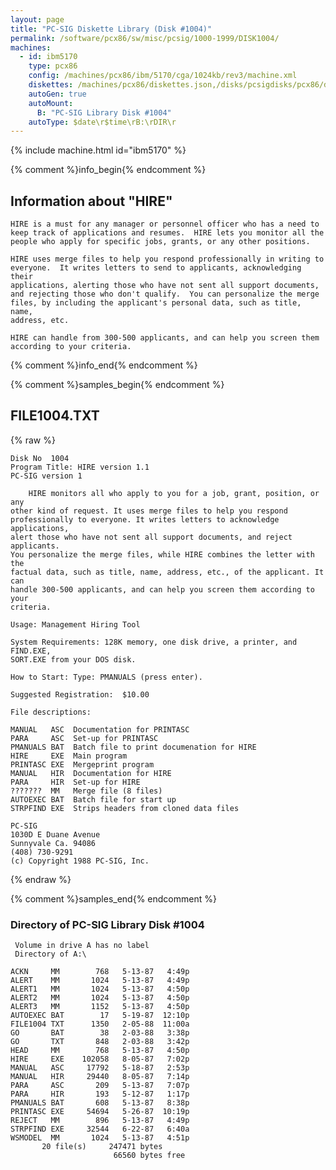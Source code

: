 ```yaml
---
layout: page
title: "PC-SIG Diskette Library (Disk #1004)"
permalink: /software/pcx86/sw/misc/pcsig/1000-1999/DISK1004/
machines:
  - id: ibm5170
    type: pcx86
    config: /machines/pcx86/ibm/5170/cga/1024kb/rev3/machine.xml
    diskettes: /machines/pcx86/diskettes.json,/disks/pcsigdisks/pcx86/diskettes.json
    autoGen: true
    autoMount:
      B: "PC-SIG Library Disk #1004"
    autoType: $date\r$time\rB:\rDIR\r
---
```


{% include machine.html id="ibm5170" %}

{% comment %}info_begin{% endcomment %}

## Information about "HIRE"

    HIRE is a must for any manager or personnel officer who has a need to
    keep track of applications and resumes.  HIRE lets you monitor all the
    people who apply for specific jobs, grants, or any other positions.
    
    HIRE uses merge files to help you respond professionally in writing to
    everyone.  It writes letters to send to applicants, acknowledging their
    applications, alerting those who have not sent all support documents,
    and rejecting those who don't qualify.  You can personalize the merge
    files, by including the applicant's personal data, such as title, name,
    address, etc.
    
    HIRE can handle from 300-500 applicants, and can help you screen them
    according to your criteria.
{% comment %}info_end{% endcomment %}

{% comment %}samples_begin{% endcomment %}

## FILE1004.TXT

{% raw %}
```
Disk No  1004
Program Title: HIRE version 1.1
PC-SIG version 1
 
    HIRE monitors all who apply to you for a job, grant, position, or any
other kind of request. It uses merge files to help you respond
professionally to everyone. It writes letters to acknowledge applications,
alert those who have not sent all support documents, and reject applicants.
You personalize the merge files, while HIRE combines the letter with the
factual data, such as title, name, address, etc., of the applicant. It can
handle 300-500 applicants, and can help you screen them according to your
criteria.
 
Usage: Management Hiring Tool
 
System Requirements: 128K memory, one disk drive, a printer, and FIND.EXE,
SORT.EXE from your DOS disk.
 
How to Start: Type: PMANUALS (press enter).
 
Suggested Registration:  $10.00
 
File descriptions:
 
MANUAL   ASC  Documentation for PRINTASC
PARA     ASC  Set-up for PRINTASC
PMANUALS BAT  Batch file to print documenation for HIRE
HIRE     EXE  Main program
PRINTASC EXE  Mergeprint program
MANUAL   HIR  Documentation for HIRE
PARA     HIR  Set-up for HIRE
???????  MM   Merge file (8 files)
AUTOEXEC BAT  Batch file for start up
STRPFIND EXE  Strips headers from cloned data files
 
PC-SIG
1030D E Duane Avenue
Sunnyvale Ca. 94086
(408) 730-9291
(c) Copyright 1988 PC-SIG, Inc.

```
{% endraw %}

{% comment %}samples_end{% endcomment %}

### Directory of PC-SIG Library Disk #1004

     Volume in drive A has no label
     Directory of A:\

    ACKN     MM        768   5-13-87   4:49p
    ALERT    MM       1024   5-13-87   4:49p
    ALERT1   MM       1024   5-13-87   4:50p
    ALERT2   MM       1024   5-13-87   4:50p
    ALERT3   MM       1152   5-13-87   4:50p
    AUTOEXEC BAT        17   5-19-87  12:10p
    FILE1004 TXT      1350   2-05-88  11:00a
    GO       BAT        38   2-03-88   3:38p
    GO       TXT       848   2-03-88   3:42p
    HEAD     MM        768   5-13-87   4:50p
    HIRE     EXE    102058   8-05-87   7:02p
    MANUAL   ASC     17792   5-18-87   2:53p
    MANUAL   HIR     29440   8-05-87   7:14p
    PARA     ASC       209   5-13-87   7:07p
    PARA     HIR       193   5-12-87   1:17p
    PMANUALS BAT       608   5-13-87   8:38p
    PRINTASC EXE     54694   5-26-87  10:19p
    REJECT   MM        896   5-13-87   4:49p
    STRPFIND EXE     32544   6-22-87   6:40a
    WSMODEL  MM       1024   5-13-87   4:51p
           20 file(s)     247471 bytes
                           66560 bytes free
